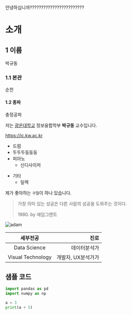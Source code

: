 안녕하십니까????????????????????????

# 소개

## 1 이름

박규동

### 1.1 본관

순천

#### 1.2 종파

충정공파


저는 [광운대학교](https://www.kw.ac.kr) 정보융합학부 **박규동** 교수입니다.

<https://ic.kw.ac.kr>

- 드럼    
- 두두두둥둥둥
- 피아노  
    - 신디사이저
* 기타  
    * 일렉

제가 좋아하는 `구절`이 하나 있습니다.

>  가장 의미 있는 성공은 다른 사람의 성공을 도와주는 것이다.
>  
> 1980\. by 애덤그랜트

![adam](/image/aadam.png)

|세부전공 | 진로 |  
|:---:|---:| 
|Data Science | 데이터분석가 |
|Visual Technology | 개발자, UX분석가가|

## 샘플 코드

```python
import pandas as pd
import numpy as np

a = 3
print(a + 5)
```
